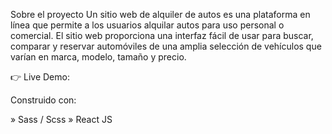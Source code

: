 Sobre el proyecto
Un sitio web de alquiler de autos es una plataforma en línea que permite a los usuarios alquilar autos para uso personal o comercial. El sitio web proporciona una interfaz fácil de usar para buscar, comparar y reservar automóviles de una amplia selección de vehículos que varían en marca, modelo, tamaño y precio.

👉 Live Demo:

Construido con:

» Sass / Scss
» React JS